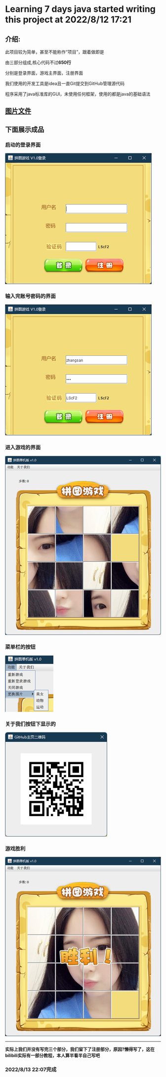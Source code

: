 # Learning 7 days java started writing this project at 2022/8/12 17:21

## 介绍:

此项目较为简单，甚至不能称作“项目”，跟着做即是

由三部分组成,核心代码不过**650行**

分别是登录界面，游戏主界面，注册界面

我们使用的开发工具是idea且一直Git提交到GitHub管理源代码

程序采用了java标准库的GUI，未使用任何框架，使用的都是java的基础语法

## [图片文件](https://www.aliyundrive.com/s/NRkhKJZavGS)

## 下面展示成品

### 启动的登录界面

![image](https://github.com/13870517674/JigsawPuzzle/blob/master/image/Snipaste_2022-08-13_21-38-34.png)

### 输入完账号密码的界面

![image](https://github.com/13870517674/JigsawPuzzle/blob/master/image/Snipaste_2022-08-13_21-39-41.png)

### 进入游戏的界面

![image](https://github.com/13870517674/JigsawPuzzle/blob/master/image/Snipaste_2022-08-13_21-40-18.png)

### 菜单栏的按钮

![image](https://github.com/13870517674/JigsawPuzzle/blob/master/image/Snipaste_2022-08-13_21-41-41.png)

### 关于我们按钮下显示的

![image](https://github.com/13870517674/JigsawPuzzle/blob/master/image/Snipaste_2022-08-13_21-41-10.png)

### 游戏胜利

![image](https://github.com/13870517674/JigsawPuzzle/blob/master/image/Snipaste_2022-08-13_21-42-03.png)

---

**实际上我们并没有写完三个部分，我们留下了注册部分，原因?懒得写了，这在bilibili实际有一部分教程，本人算半看半自己写吧**


###   2022/8/13  22:07完成 
